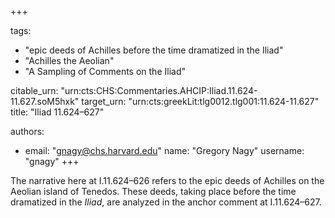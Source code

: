 +++

tags:
- "epic deeds of Achilles before the time dramatized in the Iliad"
- "Achilles the Aeolian"
- "A Sampling of Comments on the Iliad"

citable_urn: "urn:cts:CHS:Commentaries.AHCIP:Iliad.11.624-11.627.soM5hxk"
target_urn: "urn:cts:greekLit:tlg0012.tlg001:11.624-11.627"
title: "Iliad 11.624–627"

authors:
- email: "gnagy@chs.harvard.edu"
  name: "Gregory Nagy"
  username: "gnagy"
+++

<p>The narrative here at I.11.624–626 refers to the epic deeds of Achilles on the Aeolian island of Tenedos. These deeds, taking place before the time dramatized in the <em>Iliad</em>, are analyzed in the anchor comment at I.11.624–627.</p>
